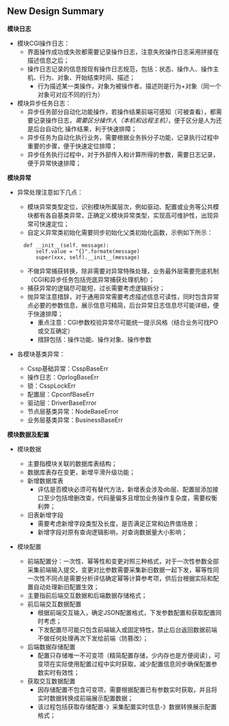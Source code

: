 ## New Design Summary

**模块日志**
- 模块CGI操作日志：
  - 界面操作成功或失败都需要记录操作日志，注意失败操作日志采用拼接在描述信息之后；
  - 操作日志记录的信息按现有操作日志规范，包括：状态、操作人、操作主机、行为、对象、开始结束时间、描述；
    - 行为描述某一类操作，对象为被操作者，描述则是行为+对象（同一个对象可对应不同的行为）
- 模块异步任务日志：
  - 异步任务部分自动化功能操作，若操作结果前端可感知（可被查看），都需要记录操作日志，*需要区分操作人（本机和远程主机）*，便于区分是人为还是后台自动化
  操作结果，利于快速排障；
  - 异步任务为自动化执行业务，需要根据业务拆分子功能，记录执行过程中重要的步骤，便于快速定位排障；
  - 异步任务执行过程中，对于外部传入和计算所得的参数，需要日志记录，便于异常快速排障；

**模块异常**
- 异常处理注意如下几点：
  - 模块异常类型定位，识别模块所属层次，例如驱动、配置或业务等公共模块都有各自基类异常，正确定义模块异常类型，实现高可维护性，出现异常可快速定位；
  - 自定义异常类初始化需要同步初始化父类初始化函数，示例如下所示：
  ```
    def __init__(self. message):
        self.value = "{}".formate(message)
        super(xxx, self).__init__(message)
  ```
  - 不做异常捕获转换，除非需要对异常特殊处理，业务最外层需要兜底机制（CGI和异步任务包括兜底异常捕获处理机制）；
  - 捕获异常的逻辑尽可能短，过长需要考虑逻辑拆分；
  - 抛异常注意措辞，对于通用异常需要考虑描述信息可读性，同时包含异常点必要的参数信息，展示信息可精简，后台异常日志信息尽可能详细，便于快速排障；
    - 重点注意：CGI参数校验异常尽可能统一提示风格（结合业务可找PO或交互确定）
    - 措辞包括：操作功能、操作对象、操作参数
  
- 各模块基类异常：
  - Cssp基础异常：CsspBaseErr
  - 操作日志：OprlogBaseErr
  - 锁：CsspLockErr
  - 配置层：CpconfBaseErr
  - 驱动层：DriverBaseError
  - 节点层基类异常：NodeBaseError
  - 业务层基类异常：BusinessBaseErr

**模块数据及配置**
- 模块数据
  - 主要指模块关联的数据库表结构；
  - 数据库表存在变更，新增平滑升级功能；
  - 新增数据库表
    - 评估是否模块必须可有替代方法，新增表会涉及db层、配置层添加接口至少包括增删改查，代码量偏多且增加业务操作复杂度，需要权衡利弊；
  - 旧表新增字段
    - 需要考虑新增字段类型及长度，是否满足正常和边界值场景；
    - 新增字段对原有查询逻辑影响，对查询数据量大小影响；

- 模块配置
  - 前端配置分：一次性、幂等性和变更对照三种格式，对于一次性参数全部采集前端输入提交，变更对比参数需要采集新旧数据一起下发，幂等性同一次性不同点是需要分析评估确定幂等计算参考项，供后台根据实际和配置自动处理新旧配置生效；
  - 主要指前后端交互数据和后端数据存储格式；
  - 前后端交互数据配置
    - 根据前端交互输入，确定JSON配置格式，下发参数配置和获取配置同时考虑；
    - 下发配置尽可能只包含前端输入或固定特性，禁止后台返回数据前端不做任何处理再次下发给前端（防篡改）；
  - 后端数据存储配置
    - 配置只存储唯一不可变项（精简配置存储，少内存也是方便阅读），可变项在实际使用配置过程中实时获取，减少配置信息同步确保配置参数实时有效性；
  - 获取交互数据配置
    - 因存储配置不包含可变项，需要根据配置已有参数实时获取，并且将实时数据转换成前端展示配置数据；
    - 该过程包括获取存储配置-》采集配置实时信息-》数据转换展示配置格式；
  
